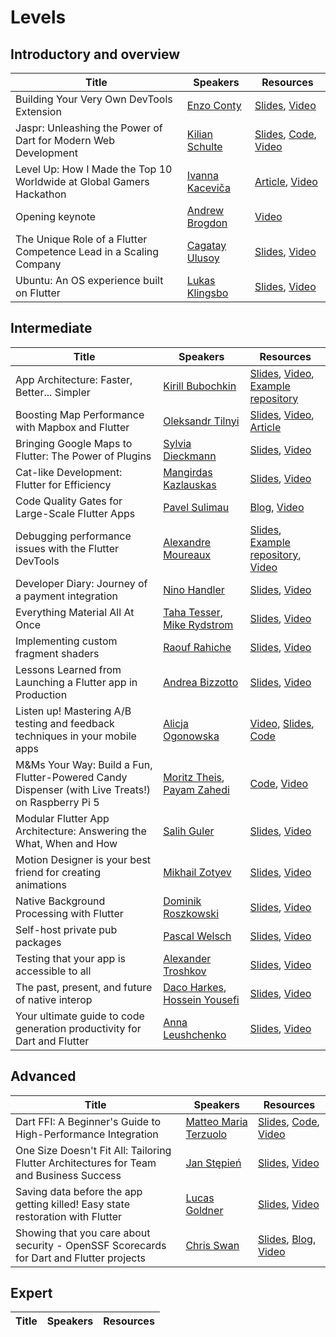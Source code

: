 # Levels


## Introductory and overview

| Title | Speakers | Resources |
| ----- | -------- | --------- |
| Building Your Very Own DevTools Extension | [Enzo Conty](https://github.com/bizz84/ftcon24eu_talks/blob/main/Speakers.md#enzo-conty) | [Slides](https://docs.google.com/presentation/d/e/2PACX-1vSPZgpFjAGwnaRXvtAITEqsLsjpJdCe6LfSmLr6vUiTkr3lje7k9zHSabedtZ293GzhItCQZqPSZzy9/pub?start=false&loop=false&delayms=3000), [Video](https://www.droidcon.com/2024/09/03/building-your-very-own-devtools-extension/) |
| Jaspr: Unleashing the Power of Dart for Modern Web Development | [Kilian Schulte](https://github.com/bizz84/ftcon24eu_talks/blob/main/Speakers.md#kilian-schulte) | [Slides](https://github.com/schultek/schultek/blob/main/references/resources/fluttercon_slides.pdf), [Code](https://github.com/schultek/jaspr/tree/main/apps/fluttercon), [Video](https://www.droidcon.com/2024/09/03/jaspr-unleashing-the-power-of-dart-for-modern-web-development/) |
| Level Up: How I Made the Top 10 Worldwide at Global Gamers Hackathon | [Ivanna Kaceviča](https://github.com/bizz84/ftcon24eu_talks/blob/main/Speakers.md#ivanna-kaceviča) | [Article](https://medium.com/@evanca/level-up-how-i-made-the-top-10-worldwide-at-flutter-global-gamers-hackathon-671cf1938aac), [Video](https://www.droidcon.com/2024/09/03/level-up-how-i-made-the-top-10-worldwide-at-global-gamers-hackathon/) |
| Opening keynote | [Andrew Brogdon](https://github.com/bizz84/ftcon24eu_talks/blob/main/Speakers.md#andrew-brogdon) | [Video](https://www.droidcon.com/2024/09/03/opening-keynote/) |
| The Unique Role of a Flutter Competence Lead in a Scaling Company | [Cagatay Ulusoy](https://github.com/bizz84/ftcon24eu_talks/blob/main/Speakers.md#cagatay-ulusoy) | [Slides](https://docs.google.com/presentation/d/1UXYbH7xqe-X1FgUREm5Uomaa4UpCyHz-A53I26FGV0Y/edit#slide=id.g2ca715091db_0_779), [Video](https://www.droidcon.com/2024/09/03/the-unique-role-of-a-flutter-competence-lead-in-a-scaling-company/) |
| Ubuntu: An OS experience built on Flutter | [Lukas Klingsbo](https://github.com/bizz84/ftcon24eu_talks/blob/main/Speakers.md#lukas-klingsbo) | [Slides](https://docs.google.com/presentation/d/14eGAql_pLZehIfSUlEwB4umUoxtlxnlN826yFaLw9xA/edit?usp=sharing), [Video](https://www.droidcon.com/2024/09/03/ubuntu-an-os-experience-built-on-flutter/) |


## Intermediate

| Title | Speakers | Resources |
| ----- | -------- | --------- |
| App Architecture: Faster, Better... Simpler | [Kirill Bubochkin](https://github.com/bizz84/ftcon24eu_talks/blob/main/Speakers.md#kirill-bubochkin) | [Slides](https://github.com/ookami-kb/ookami-kb/blob/master/slides/app-architecture-fluttercon.pdf), [Video](https://www.droidcon.com/2024/09/03/app-architecture-faster-better-simpler/), [Example repository](https://github.com/ookami-kb/my_tmdb) |
| Boosting Map Performance with Mapbox and Flutter | [Oleksandr Tilnyi](https://github.com/bizz84/ftcon24eu_talks/blob/main/Speakers.md#oleksandr-tilnyi) | [Slides](https://docs.google.com/presentation/d/1VEjz2vmOiFA2pWc8PbdeZoNnu4NaPYgORH2np-oDGGk/edit?usp=sharing), [Video](https://www.droidcon.com/2024/09/03/boosting-map-performance-with-mapbox-and-flutter/), [Article](https://medium.com/@oleksandr-tilnyi/flutter-and-mapbox-deploy-and-display-vector-data-via-mapbox-tilesets-a-11231f19e31a) |
| Bringing Google Maps to Flutter: The Power of Plugins | [Sylvia Dieckmann](https://github.com/bizz84/ftcon24eu_talks/blob/main/Speakers.md#sylvia-dieckmann) | [Slides](https://docs.google.com/presentation/d/17ClzHygtkb_-pT-_xpkSbHIojYd72HsIBlisc-_FINs/edit?usp=sharing), [Video](https://www.droidcon.com/2024/09/03/bringing-google-maps-to-flutter-the-power-of-plugins/) |
| Cat-like Development: Flutter for Efficiency | [Mangirdas Kazlauskas](https://github.com/bizz84/ftcon24eu_talks/blob/main/Speakers.md#mangirdas-kazlauskas) | [Slides](https://kazlauskas.dev/ldd/), [Video](https://www.droidcon.com/2024/09/03/cat-like-development-flutter-for-efficiency/) |
| Code Quality Gates for Large-Scale Flutter Apps | [Pavel Sulimau](https://github.com/bizz84/ftcon24eu_talks/blob/main/Speakers.md#pavel-sulimau) | [Blog](https://pasul.medium.com), [Video](https://www.droidcon.com/2024/09/03/code-quality-gates-for-large-scale-flutter-apps/) |
| Debugging performance issues with the Flutter DevTools | [Alexandre Moureaux](https://github.com/bizz84/ftcon24eu_talks/blob/main/Speakers.md#alexandre-moureaux) | [Slides](https://docs.google.com/presentation/d/e/2PACX-1vTcUdCsRqDo0YJhCWLI4406Cw7lBruf0RvHQzdYxSh2_Xij1gjJ239aLegxvPDvmS-FAt2dAcl6binU/pub?start=false&loop=false&delayms=60000), [Example repository](https://github.com/Almouro/flutter-performance-debugging-example), [Video](https://www.droidcon.com/2024/09/03/debugging-performance-issues-with-the-flutter-devtools/) |
| Developer Diary: Journey of a payment integration | [Nino Handler](https://github.com/bizz84/ftcon24eu_talks/blob/main/Speakers.md#nino-handler) | [Slides](https://github.com/luckyhandler/developer_diaries/blob/main/slides/developer_diary-journey_of_a_payment_integration.pdf), [Video](https://www.droidcon.com/2024/09/03/developer-diary-journey-of-a-payment-integration/) |
| Everything Material All At Once | [Taha Tesser](https://github.com/bizz84/ftcon24eu_talks/blob/main/Speakers.md#taha-tesser), [Mike Rydstrom](https://github.com/bizz84/ftcon24eu_talks/blob/main/Speakers.md#mike-rydstrom) | [Slides](https://docs.google.com/presentation/d/1-JH1vDJAjbj4XK-qb7le9hT7R-I_CW7THtPPUorJsTU/edit#slide=id.g2e9af2516a0_0_1300), [Video](https://www.droidcon.com/2024/09/02/everything-material-all-at-once/) |
| Implementing custom fragment shaders | [Raouf Rahiche](https://github.com/bizz84/ftcon24eu_talks/blob/main/Speakers.md#raouf-rahiche) | [Slides](https://www.figma.com/slides/GNv9DFM68G8QVdC7coidX8/Implementing-custom--Fragment-Shaders?node-id=22-1279&t=JQZTimVJAxcj7dxz-1), [Video](https://www.droidcon.com/2024/09/03/implementing-custom-fragment-shaders/) |
| Lessons Learned from Launching a Flutter app in Production | [Andrea Bizzotto](https://github.com/bizz84/ftcon24eu_talks/blob/main/Speakers.md#andrea-bizzotto) | [Slides](https://bizz84.github.io/fluttercon24_slides_web/), [Video](https://www.droidcon.com/2024/09/03/lessons-learned-from-launching-a-flutter-app-in-production/) |
| Listen up! Mastering A/B testing and feedback techniques in your mobile apps | [Alicja Ogonowska](https://github.com/bizz84/ftcon24eu_talks/blob/main/Speakers.md#alicja-ogonowska) | [Video](https://www.droidcon.com/2024/09/09/listen-up-mastering-a-b-testing-and-feedback-techniques-in-your-mobile-apps/), [Slides](https://docs.google.com/presentation/d/1czdGS6P3Uu6hgE2OPkFVesrg91N5qN2EWS5eK_Jszko/edit?usp=sharing), [Code](https://github.com/alicja-ogonowska/feedback-demo) |
| M&Ms Your Way: Build a Fun, Flutter-Powered Candy Dispenser (with Live Treats!) on Raspberry Pi 5 | [Moritz Theis](https://github.com/bizz84/ftcon24eu_talks/blob/main/Speakers.md#moritz-theis), [Payam Zahedi](https://github.com/bizz84/ftcon24eu_talks/blob/main/Speakers.md#payam-zahedi) | [Code](https://github.com/Snapp-X/m_and_m), [Video](https://www.droidcon.com/2024/09/02/mms-your-way-build-a-fun-flutter-powered-candy-dispenser-with-live-treats-on-raspberry-pi-5/) |
| Modular Flutter App Architecture: Answering the What, When and How | [Salih Guler](https://github.com/bizz84/ftcon24eu_talks/blob/main/Speakers.md#salih-guler) | [Slides](https://www.canva.com/design/DAGJz47iMDU/7xQRmNJ_uEpr4Pb2_nOocg/edit?utm_content=DAGJz47iMDU&utm_campaign=designshare&utm_medium=link2&utm_source=sharebutton), [Video](https://www.droidcon.com/2024/09/03/modular-flutter-app-architecture-answering-the-what-when-and-how/) |
| Motion Designer is your best friend for creating animations | [Mikhail Zotyev](https://github.com/bizz84/ftcon24eu_talks/blob/main/Speakers.md#mikhail-zotyev) | [Slides](https://docs.google.com/presentation/d/1u-cGtbCteO_6trOrCXjuuafxzOcJY0pxxn39scGd_28/edit?usp=sharing), [Video](https://www.droidcon.com/2024/09/03/motion-designer-is-your-best-friend-for-creating-animations/) |
| Native Background Processing with Flutter | [Dominik Roszkowski](https://github.com/bizz84/ftcon24eu_talks/blob/main/Speakers.md#dominik-roszkowski) | [Slides](https://roszkowski.dev/background), [Video](https://www.droidcon.com/2024/09/03/native-background-processing-with-flutter/) |
| Self-host private pub packages | [Pascal Welsch](https://github.com/bizz84/ftcon24eu_talks/blob/main/Speakers.md#pascal-welsch) | [Slides](https://docs.google.com/presentation/d/1xkCcJaEEECe_2MknAGSsMm1FLGlsga1ggXk4SGp7WAY/edit?usp=sharing), [Video](https://www.droidcon.com/2024/09/03/self-host-private-pub-packages/) |
| Testing that your app is accessible to all | [Alexander Troshkov](https://github.com/bizz84/ftcon24eu_talks/blob/main/Speakers.md#alexander-troshkov) | [Slides](https://github.com/aednlaxer/flutterconeurope2024), [Video](https://www.droidcon.com/2024/09/03/testing-that-your-app-is-accessible-to-all/) |
| The past, present, and future of native interop | [Daco Harkes](https://github.com/bizz84/ftcon24eu_talks/blob/main/Speakers.md#daco-harkes), [Hossein Yousefi](https://github.com/bizz84/ftcon24eu_talks/blob/main/Speakers.md#hossein-yousefi) | [Slides](https://docs.google.com/presentation/d/e/2PACX-1vQtSqsB5fwjBpbudeH5IVLpkVxCXldbzMsRcFrAqQUyzO-Pf80T4DBZmrcAHt7QX4I_w2PUN7ZNPabV/pub?start=false&loop=false&delayms=3000), [Video](https://www.droidcon.com/2024/09/02/the-past-present-and-future-of-native-interop/) |
| Your ultimate guide to code generation productivity for Dart and Flutter | [Anna Leushchenko](https://github.com/bizz84/ftcon24eu_talks/blob/main/Speakers.md#anna-leushchenko) | [Slides](https://bit.ly/45T84JB), [Video](https://www.droidcon.com/2024/09/02/your-ultimate-guide-to-code-generation-productivity-for-dart-and-flutter/) |


## Advanced

| Title | Speakers | Resources |
| ----- | -------- | --------- |
| Dart FFI: A Beginner's Guide to High-Performance Integration | [Matteo Maria Terzuolo](https://github.com/bizz84/ftcon24eu_talks/blob/main/Speakers.md#matteo-maria-terzuolo) | [Slides](https://docs.google.com/presentation/d/1OGVUcIqP48uDaYdqMEVkdM-Nq67oz1smacZvBvPKi_U/edit?usp=sharing), [Code](https://github.com/SaltySpaghetti/n_body_dart_ffi), [Video](https://www.droidcon.com/2024/09/03/dart-ffi-a-beginners-guide-to-high-performance-integration/) |
| One Size Doesn't Fit All: Tailoring Flutter Architectures for Team and Business Success | [Jan Stępień](https://github.com/bizz84/ftcon24eu_talks/blob/main/Speakers.md#jan-stępień) | [Slides](https://github.com/Jan-Stepien/fluttercon-architecture-presentation/tree/main), [Video](https://www.droidcon.com/2024/09/03/one-size-doesnt-fit-all-tailoring-flutter-architectures-for-team-and-business-success/) |
| Saving data before the app getting killed! Easy state restoration with Flutter | [Lucas Goldner](https://github.com/bizz84/ftcon24eu_talks/blob/main/Speakers.md#lucas-goldner) | [Slides](https://state-restoration-presentation.vercel.app/#/speaker), [Video](https://www.droidcon.com/2024/09/03/saving-data-before-the-app-getting-killed-easy-state-restoration-with-flutter/) |
| Showing that you care about security - OpenSSF Scorecards for Dart and Flutter projects | [Chris Swan](https://github.com/bizz84/ftcon24eu_talks/blob/main/Speakers.md#chris-swan) | [Slides](https://www.slideshare.net/slideshow/fluttercon-2024-showing-that-you-care-about-security-openssf-scorecards-for-dart-and-flutter-projects/270042965), [Blog](https://blog.thestateofme.com/2022/12/02/implementing-ossf-scorecards-across-a-github-organisation/), [Video](https://www.droidcon.com/2024/09/03/showing-that-you-care-about-security-openssf-scorecards-for-dart-and-flutter-projects/) |


## Expert

| Title | Speakers | Resources |
| ----- | -------- | --------- |


